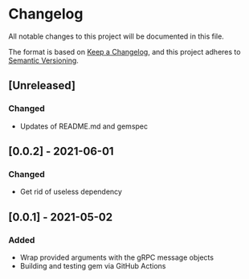 # Changelog
All notable changes to this project will be documented in this file.

The format is based on [Keep a Changelog](https://keepachangelog.com/en/1.0.0/),
and this project adheres to [Semantic Versioning](https://semver.org/spec/v2.0.0.html).

## [Unreleased]
### Changed
- Updates of README.md and gemspec

## [0.0.2] - 2021-06-01
### Changed
- Get rid of useless dependency

## [0.0.1] - 2021-05-02
### Added
- Wrap provided arguments with the gRPC message objects
- Building and testing gem via GitHub Actions
